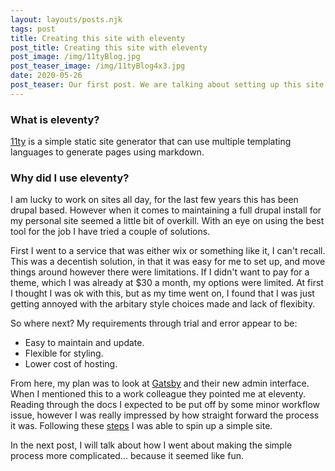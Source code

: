 ```yaml
---
layout: layouts/posts.njk
tags: post
title: Creating this site with eleventy
post_title: Creating this site with eleventy
post_image: /img/11tyBlog.jpg
post_teaser_image: /img/11tyBlog4x3.jpg
date: 2020-05-26
post_teaser: Our first post. We are talking about setting up this site. Spoiler, it worked.
---
```


### What is eleventy?
[11ty](https://www.11ty.dev/) is a simple static site generator that can use multiple templating languages to generate pages using markdown.

### Why did I use eleventy?
I am lucky to work on sites all day, for the last few years this has been drupal based. However when it comes to maintaining a full drupal install for my personal site seemed a little bit of overkill. With an eye on using the best tool for the job I have tried a couple of solutions.

First I went to a service that was either wix or something like it, I can't recall. This was a decentish solution, in that it was easy for me to set up, and move things around however there were limitations. If I didn't want to pay for a theme, which I was already at $30 a month, my options were limited. At first I thought I was ok with this, but as my time went on, I found that I was just getting annoyed with the arbitary style choices made and lack of flexibity.

So where next? My requirements through trial and error appear to be:
 - Easy to maintain and update.
 - Flexible for styling.
 - Lower cost of hosting.

From here, my plan was to look at [Gatsby](https://www.gatsbyjs.org/) and their new admin interface. When I mentioned this to a work colleague they pointed me at eleventy. Reading through the docs I expected to be put off by some minor workflow issue, however I was really impressed by how straight forward the process it was. Following these [steps](https://www.11ty.dev/docs/tutorials/) I was able to spin up a simple site.

In the next post, I will talk about how I went about making the simple process more complicated... because it seemed like fun.